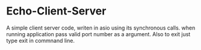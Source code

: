 # Echo-Client-Server
A simple client server code, writen in asio using its synchronous calls.
when running application pass valid port number as a argument.
Also to exit just type exit in commnand line.
